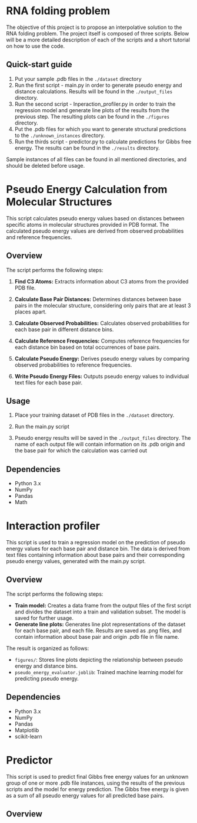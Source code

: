 # RNA folding problem
The objective of this project is to propose an interpolative solution to the RNA folding problem. The project itself is composed of three scripts. Below will be a more detailed description of each of the scripts and a short tutorial on how to use the code.

## Quick-start guide

1. Put your sample .pdb files in the `./dataset` directory
2. Run the first script - main.py in order to generate pseudo energy and distance calculations. Results will be found in the `./output_files` directory.
3. Run the second script - Inperaction_profiler.py in order to train the regression model and generate line plots of the results from the previous step. The resulting plots can be found in the `./figures` directory.
4. Put the .pdb files for which you want to generate structural predictions to the `./unknown_instances` directory.
5. Run the thirds script - predictor.py to calculate predictions for Gibbs free energy. The results can be found in the `./results` directory.

Sample instances of all files can be found in all mentioned directories, and should be deleted before usage.

# Pseudo Energy Calculation from Molecular Structures

This script calculates pseudo energy values based on distances between specific atoms in molecular structures provided in PDB format. The calculated pseudo energy values are derived from observed probabilities and reference frequencies.

## Overview

The script performs the following steps:

1. **Find C3 Atoms:** Extracts information about C3 atoms from the provided PDB file.

2. **Calculate Base Pair Distances:** Determines distances between base pairs in the molecular structure, considering only pairs that are at least 3 places apart.

3. **Calculate Observed Probabilities:** Calculates observed probabilities for each base pair in different distance bins.

4. **Calculate Reference Frequencies:** Computes reference frequencies for each distance bin based on total occurrences of base pairs.

5. **Calculate Pseudo Energy:** Derives pseudo energy values by comparing observed probabilities to reference frequencies.

6. **Write Pseudo Energy Files:** Outputs pseudo energy values to individual text files for each base pair.

## Usage

1. Place your training dataset of PDB files in the `./dataset` directory.

2. Run the main.py script

3. Pseudo energy results will be saved in the `./output_files` directory. The name of each output file will contain information on its .pdb origin and the base pair for which the calculation was carried out

## Dependencies

- Python 3.x
- NumPy
- Pandas
- Math

# Interaction profiler

This script is used to train a regression model on the prediction of pseudo energy values for each base pair and distance bin. The data is derived from text files containing information about base pairs and their corresponding pseudo energy values, generated with the main.py script.

## Overview

The script performs the following steps:

- **Train model:** Creates a data frame from the output files of the first script and divides the dataset into a train and validation subset. The model is saved for further usage.
- **Generate line plots:** Generates line plot representations of the dataset for each base pair, and each file. Results are saved as .png files, and contain information about base pair and origin .pdb file in file name.

The result is organized as follows:

- `figures/`: Stores line plots depicting the relationship between pseudo energy and distance bins.
- `pseudo_energy_evaluator.joblib`: Trained machine learning model for predicting pseudo energy.

## Dependencies

- Python 3.x
- NumPy
- Pandas
- Matplotlib
- scikit-learn

# Predictor

This script is used to predict final Gibbs free energy values for an unknown group of one or more .pdb file instances, using the results of the previous scripts and the model for energy prediction. The Gibbs free energy is given as a sum of all pseudo energy values for all predicted base pairs.

## Overview





